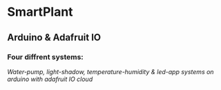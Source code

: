 # SmartPlant
## Arduino & Adafruit IO
### Four diffrent systems:

*Water-pump, light-shadow, temperature-humidity &amp; led-app systems on arduino with adafruit IO cloud*






